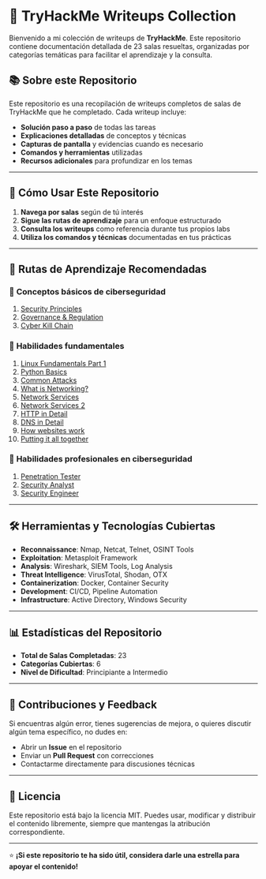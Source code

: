 # 🎯 TryHackMe Writeups Collection

Bienvenido a mi colección de writeups de **TryHackMe**. Este repositorio contiene documentación detallada de 23 salas resueltas, organizadas por categorías temáticas para facilitar el aprendizaje y la consulta.

## 📚 Sobre este Repositorio

Este repositorio es una recopilación de writeups completos de salas de TryHackMe que he completado. Cada writeup incluye:

- **Solución paso a paso** de todas las tareas
- **Explicaciones detalladas** de conceptos y técnicas
- **Capturas de pantalla** y evidencias cuando es necesario
- **Comandos y herramientas** utilizadas
- **Recursos adicionales** para profundizar en los temas


---


## 📝 Cómo Usar Este Repositorio

1. **Navega por salas** según de tú interés
2. **Sigue las rutas de aprendizaje** para un enfoque estructurado
3. **Consulta los writeups** como referencia durante tus propios labs
4. **Utiliza los comandos y técnicas** documentadas en tus prácticas

---


## 🎯 Rutas de Aprendizaje Recomendadas

### 🔰 **Conceptos básicos de ciberseguridad**
1. [Security Principles](https://github.com/Ismaeldevs/CTF-Writeups/tree/a947f3e69f938a5fb24fc2a39c19483b63ad4575/TryHackMe/1.%20Cyber%20Security%20Basics/1.%20Security%20Principles)
2. [Governance & Regulation](https://github.com/Ismaeldevs/CTF-Writeups/tree/67ea07f29748b4c68778cad581358fc326611cb1/TryHackMe/1.%20Cyber%20Security%20Basics/2.%20Governance%20%26%20Regulation) 
3. [Cyber Kill Chain](https://github.com/Ismaeldevs/CTF-Writeups/tree/67ea07f29748b4c68778cad581358fc326611cb1/TryHackMe/1.%20Cyber%20Security%20Basics/3.%20Cyber%20Kill%20Chain) 

### 🔸 **Habilidades fundamentales**
1. [Linux Fundamentals Part 1](https://github.com/Ismaeldevs/CTF-Writeups/tree/a947f3e69f938a5fb24fc2a39c19483b63ad4575/TryHackMe/2.%20Fundamental%20Skills/1.%20Linux%20Fundamentals%20Part%201)
2. [Python Basics](https://github.com/Ismaeldevs/CTF-Writeups/tree/main/TryHackMe/2.%20Fundamental%20Skills/2.%20Python%20Basics)
3. [Common Attacks](https://github.com/Ismaeldevs/CTF-Writeups/tree/a947f3e69f938a5fb24fc2a39c19483b63ad4575/TryHackMe/2.%20Fundamental%20Skills/3.%20Common%20Attacks)
4. [What is Networking?](https://github.com/Ismaeldevs/CTF-Writeups/tree/a947f3e69f938a5fb24fc2a39c19483b63ad4575/TryHackMe/2.%20Fundamental%20Skills/4.%20What%20is%20Networking)
5. [Network Services](https://github.com/Ismaeldevs/CTF-Writeups/tree/a947f3e69f938a5fb24fc2a39c19483b63ad4575/TryHackMe/2.%20Fundamental%20Skills/5.%20Network%20Service)
6. [Network Services 2](https://github.com/Ismaeldevs/CTF-Writeups/tree/a947f3e69f938a5fb24fc2a39c19483b63ad4575/TryHackMe/2.%20Fundamental%20Skills/6.%20Network%20Service%202)
7. [HTTP in Detail](https://github.com/Ismaeldevs/CTF-Writeups/tree/a947f3e69f938a5fb24fc2a39c19483b63ad4575/TryHackMe/2.%20Fundamental%20Skills/7.%20HTTP%20in%20Detail)
8. [DNS in Detail](./Active%20Reconnaissance/)
9. [How websites work](https://github.com/Ismaeldevs/CTF-Writeups/tree/a947f3e69f938a5fb24fc2a39c19483b63ad4575/TryHackMe/2.%20Fundamental%20Skills/8.%20DNS%20in%20Detail)
10. [Putting it all together](https://github.com/Ismaeldevs/CTF-Writeups/tree/08336c28174ee54a4653db64e1003663f5da763f/TryHackMe/2.%20Fundamental%20Skills/Putting%20it%20all%20together)

### 🔹 **Habilidades profesionales en ciberseguridad**
1. [Penetration Tester](https://github.com/Ismaeldevs/CTF-Writeups/tree/a947f3e69f938a5fb24fc2a39c19483b63ad4575/TryHackMe/3.%20Cyber%20Security%20Career%20Skills/Penetration%20Tester)
2. [Security Analyst](https://github.com/Ismaeldevs/CTF-Writeups/tree/a947f3e69f938a5fb24fc2a39c19483b63ad4575/TryHackMe/3.%20Cyber%20Security%20Career%20Skills/Security%20Analyst)
3. [Security Engineer](https://github.com/Ismaeldevs/CTF-Writeups/tree/a947f3e69f938a5fb24fc2a39c19483b63ad4575/TryHackMe/3.%20Cyber%20Security%20Career%20Skills/Security%20Engineer)


---

## 🛠️ Herramientas y Tecnologías Cubiertas

- **Reconnaissance**: Nmap, Netcat, Telnet, OSINT Tools
- **Exploitation**: Metasploit Framework
- **Analysis**: Wireshark, SIEM Tools, Log Analysis
- **Threat Intelligence**: VirusTotal, Shodan, OTX
- **Containerization**: Docker, Container Security
- **Development**: CI/CD, Pipeline Automation
- **Infrastructure**: Active Directory, Windows Security

---

## 📊 Estadísticas del Repositorio

- **Total de Salas Completadas**: 23
- **Categorías Cubiertas**: 6
- **Nivel de Dificultad**: Principiante a Intermedio

---


## 🤝 Contribuciones y Feedback

Si encuentras algún error, tienes sugerencias de mejora, o quieres discutir algún tema específico, no dudes en:

- Abrir un **Issue** en el repositorio
- Enviar un **Pull Request** con correcciones
- Contactarme directamente para discusiones técnicas

---

## 📄 Licencia

Este repositorio está bajo la licencia MIT. Puedes usar, modificar y distribuir el contenido libremente, siempre que mantengas la atribución correspondiente.

---

⭐ **¡Si este repositorio te ha sido útil, considera darle una estrella para apoyar el contenido!**